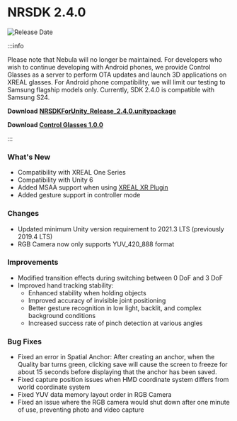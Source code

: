 # NRSDK 2.4.0
![Release Date](https://img.shields.io/badge/Release_Date-December_06,_2024-0080FF?style=flat&logoWidth=1)

:::info

Please note that Nebula will no longer be maintained. For developers who wish to continue developing with Android phones, we provide Control Glasses as a server to perform OTA updates and launch 3D applications on XREAL glasses. For Android phone compatibility, we will limit our testing to Samsung flagship models only. Currently, SDK 2.4.0 is compatible with Samsung S24.

**Download** [**NRSDKForUnity_Release_2.4.0.unitypackage**](https://public-resource.xreal.com/download/NRSDKForUnity_2.4.0_Release_20241113/NRSDKForUnityAndroid_2.4.0.unitypackage)

**Download [Control Glasses 1.0.0](https://public-resource.xreal.com/download/ControlGlasses_1.0.0_Release_20241113/ControlGlasses_1.0.0.unitypackage)**

:::

### What's New

* Compatibility with XREAL One Series
* Compatibility with Unity 6
* Added MSAA support when using [XREAL XR Plugin](../13_Rendering/1_Single%20Pass%20Stereo%20Rendering/#2-import-nrsdk-xr-plugin-package)
* Added gesture support in controller mode

### Changes
* Updated minimum Unity version requirement to 2021.3 LTS (previously 2019.4 LTS)
* RGB Camera now only supports YUV_420_888 format

### Improvements
* Modified transition effects during switching between 0 DoF and 3 DoF
* Improved hand tracking stability:
  * Enhanced stability when holding objects
  * Improved accuracy of invisible joint positioning
  * Better gesture recognition in low light, backlit, and complex background conditions
  * Increased success rate of pinch detection at various angles

### Bug Fixes
* Fixed an error in Spatial Anchor: After creating an anchor, when the Quality bar turns green, clicking save will cause the screen to freeze for about 15 seconds before displaying that the anchor has been saved.
* Fixed capture position issues when HMD coordinate system differs from world coordinate system
* Fixed YUV data memory layout order in RGB Camera
* Fixed an issue where the RGB camera would shut down after one minute of use, preventing photo and video capture









